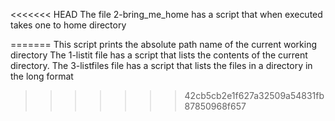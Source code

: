 <<<<<<< HEAD
The file 2-bring_me_home has a script that when executed takes one to home directory

=======
This script prints the absolute path name of the current working directory
The 1-listit file has a script that lists the contents of the current directory.
The 3-listfiles file has a script that lists the files in a directory in the long format
>>>>>>> 42cb5cb2e1f627a32509a54831fb87850968f657
